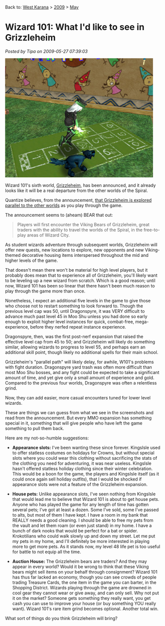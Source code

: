 Back to: [West Karana](/posts/westkarana.md) > [2009](/posts/2009/westkarana.md) > [May](./westkarana.md)
# Wizard 101: What I'd like to see in Grizzleheim

*Posted by Tipa on 2009-05-27 07:39:03*

![Playing hopscotch in Thomas' house](../../../uploads/2009/05/wizardgraphicalclient-2009-05-27-07-51-54-11.jpg "Playing hopscotch in Thomas' house")

Wizard 101's sixth world, [Grizzleheim](https://www.wizard101.com/site/home2/wizard101/page_8ad6a40421580c0b0121690146290349), has been announced, and it already looks like it will be a real departure from the other worlds of the Spiral. 

Quantize believes, from the announcement, [that Grizzleheim is explored parallel to the other worlds](http://www.wizard101central.com/forums/showthread.php?t=11898) as you play through the game. 

The announcement seems to (aheam) BEAR that out:


> Players will first encounter the Viking Bears of Grizzleheim, great traders with the ability to travel the worlds of the Spiral, in the free-to-play areas of Wizard City.

As student wizards adventure through subsequent worlds, Grizzleheim will offer new quests, new locations to explore, new opponents and new Viking-themed decorative housing items interspersed throughout the mid and higher levels of the game.



That doesn't mean there won't be material for high level players, but it probably does mean that to experience all of Grizzleheim, you'll likely want to be leveling up a new wizard from scratch. Which is a good reason; until now, Wizard 101 has been so linear that there hasn't been much reason to play through the game more than once.

Nonetheless, I expect an additional five levels in the game to give those who choose not to restart something to look forward to. Though the previous level cap was 50, until Dragonspyre, it was VERY difficult to advance much past level 45 in Moo Shu unless you had done so early enough to exploit higher level instances for quick, combat-free, mega-experience, before they nerfed repeat instance experience.

Dragonspyre, then, was the first post-nerf expansion that raised the effective level cap from 45 to 50; and Grizzleheim will likely do something similar, allowing wizards to progress to level 55, and perhaps earn an additional skill point, though likely no additional spells for their main school.

Grizzleheim's "parallel path" will likely delay, for awhile, W101's problems with fight duration. Dragonspyre yard trash was often more difficult than most Moo Shu bosses, and any fight could be expected to take a significant amount of time, and yet give only a small amount of experience and gold. Compared to the previous four worlds, Dragonspyre was often a relentless grind.

Now, they can add easier, more casual encounters tuned for lower level wizards.

These are things we can guess from what we see in the screenshots and read from the announcement. But every MMO expansion has something special in it, something that will give people who have left the game something to pull them back.

Here are my not-so-humble suggestions:

 * **Appearance slots:** I've been wanting these since forever. KingsIsle used to offer statless costumes on holidays for Crowns, but without special slots where you could wear this clothing without sacrificing the stats of the clothing you need for adventuring, it was near useless. KingsIsle hasn't offered statless holiday clothing since their winter celebration. This would be a boon for the game, the players and KingsIsle itself (as it could once again sell holiday outfits), that I would be shocked if appearance slots were not a feature of the Grizzleheim expansion.

 * **House pets:** Unlike appearance slots, I've seen nothing from KingsIsle that would lead me to believe that Wizard 101 is about to get house pets. Anyone who has played the game for any length of time has gotten several pets; I've got at least a dozen. Some I've sold, some I've passed to alts, but most of them I have kept. I have a room in my bank that REALLY needs a good cleaning. I should be able to free my pets from the vault and let them roam (or even just stand) in my home. I have a bunch of dark nooks that would be perfect for a bat or spider. Krokotilians who could walk slowly up and down my street. Let me put my pets in my home, and I'll definitely be more interested in playing more to get more pets. As it stands now, my level 48 life pet is too useful for battle to not equip all the time.

 * **Auction House:** The Grizzleheim bears are traders? And they may appear in every world? Would it be wrong to think that these Viking bears might sell items on your behalf through consignment? Wizard 101 has thus far lacked an economy, though you can see crowds of people trading Treasure Cards, the one item in the game you can barter, in the Shopping District. Wizards playing through the game are drowned in cool gear they cannot wear or give away, and can only sell. Why not put it on the market? Someone gets something they really want, you get cash you can use to improve your house (or buy something YOU really want). Wizard 101's rare item grind becomes optional. Another total win.




What sort of things do you think Grizzleheim will bring?

